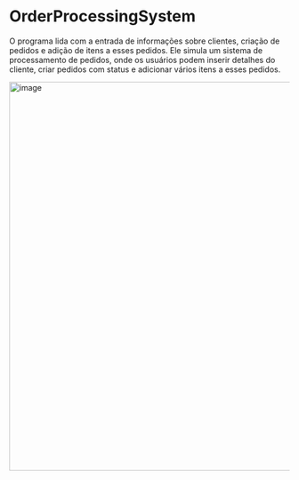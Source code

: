 # OrderProcessingSystem
O programa lida com a entrada de informações sobre clientes, criação de pedidos e adição de itens a esses pedidos. Ele simula um sistema de processamento de pedidos, onde os usuários podem inserir detalhes do cliente, criar pedidos com status e adicionar vários itens a esses pedidos.

<img width="700" alt="image" src="https://github.com/ttpmorp/OrderProcessingSystem/assets/84445011/25d55068-ddaf-4a1b-a3cb-dbc0e34b7ebd">
